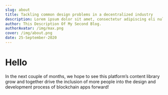 ```yaml
---
slug: about
title: Tackling common design problems in a decentralized industry
description: Lorem ipsum dolor sit amet, consectetur adipiscing eli nullam eu nisi et orci posuere pretium ut eu nisi.
author: This Description Of My Second Blog.
authorAvatar: /img/max.png
cover: /img/about.png
date: 25-September-2020
---
```

# Hello

In the next couple of months, we hope to see this platform’s content
library grow and together drive the inclusion of more people into
the design and development process of blockchain apps forward!
